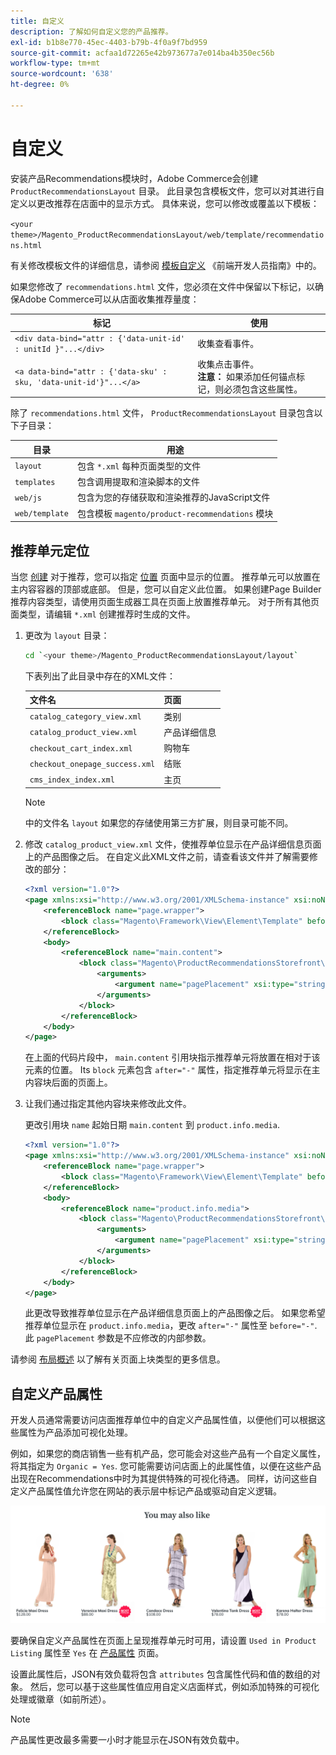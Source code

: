 ```yaml
---
title: 自定义
description: 了解如何自定义您的产品推荐。
exl-id: b1b8e770-45ec-4403-b79b-4f0a9f7bd959
source-git-commit: acfaa1d72265e42b973677a7e014ba4b350ec56b
workflow-type: tm+mt
source-wordcount: '638'
ht-degree: 0%

---
```


# 自定义

安装产品Recommendations模块时，Adobe Commerce会创建 `ProductRecommendationsLayout` 目录。 此目录包含模板文件，您可以对其进行自定义以更改推荐在店面中的显示方式。 具体来说，您可以修改或覆盖以下模板：

`<your theme>/Magento_ProductRecommendationsLayout/web/template/recommendations.html`

有关修改模板文件的详细信息，请参阅 [模板自定义](https://developer.adobe.com/commerce/frontend-core/guide/templates/walkthrough/) 《前端开发人员指南》中的。

如果您修改了 `recommendations.html` 文件，您必须在文件中保留以下标记，以确保Adobe Commerce可以从店面收集推荐量度：

| 标记 | 使用 |
|---|---|
| `<div data-bind="attr : {'data-unit-id' : unitId }"...</div>` | 收集查看事件。 |
| `<a data-bind="attr : {'data-sku' : sku, 'data-unit-id'}"...</a>` | 收集点击事件。 <br/>**注意：** 如果添加任何锚点标记，则必须包含这些属性。 |

除了 `recommendations.html` 文件， `ProductRecommendationsLayout` 目录包含以下子目录：

| 目录 | 用途 |
|---|---|
| `layout` | 包含 `*.xml` 每种页面类型的文件 |
| `templates` | 包含调用提取和渲染脚本的文件 |
| `web/js` | 包含为您的存储获取和渲染推荐的JavaScript文件 |
| `web/template` | 包含模板 `magento/product-recommendations` 模块 |

## 推荐单元定位

当您 [创建](create.md) 对于推荐，您可以指定 [位置](placement.md) 页面中显示的位置。 推荐单元可以放置在主内容容器的顶部或底部。 但是，您可以自定义此位置。 如果创建Page Builder推荐内容类型，请使用页面生成器工具在页面上放置推荐单元。 对于所有其他页面类型，请编辑 `*.xml` 创建推荐时生成的文件。

1. 更改为 `layout` 目录：

   ```bash
   cd `<your theme>/Magento_ProductRecommendationsLayout/layout`
   ```

   下表列出了此目录中存在的XML文件：

   | 文件名 | 页面 |
   |---|---|
   | `catalog_category_view.xml` | 类别 |
   | `catalog_product_view.xml` | 产品详细信息 |
   | `checkout_cart_index.xml` | 购物车 |
   | `checkout_onepage_success.xml` | 结账 |
   | `cms_index_index.xml` | 主页 |

   >[!NOTE]
   >
   >中的文件名 `layout` 如果您的存储使用第三方扩展，则目录可能不同。

1. 修改 `catalog_product_view.xml` 文件，使推荐单位显示在产品详细信息页面上的产品图像之后。 在自定义此XML文件之前，请查看该文件并了解需要修改的部分：

   ```xml
   <?xml version="1.0"?>
   <page xmlns:xsi="http://www.w3.org/2001/XMLSchema-instance" xsi:noNamespaceSchemaLocation="urn:magento:framework:View/Layout/etc/page_configuration.xsd">
       <referenceBlock name="page.wrapper">
           <block class="Magento\Framework\View\Element\Template" before="-" name="product_recommendations_fetcher" template="Magento_ProductRecommendationsStorefront::fetcher.phtml" />
       </referenceBlock>
       <body>
           <referenceBlock name="main.content">
               <block class="Magento\ProductRecommendationsStorefront\Block\Renderer" after="-" name="product_recommendations_product_below_content" template="Magento_ProductRecommendationsStorefront::renderer.phtml">
                   <arguments>
                       <argument name="pagePlacement" xsi:type="string">below-main-content</argument>
                   </arguments>
               </block>
           </referenceBlock>
       </body>
   </page>
   ```

   在上面的代码片段中， `main.content` 引用块指示推荐单元将放置在相对于该元素的位置。 Its `block` 元素包含 `after="-"` 属性，指定推荐单元将显示在主内容块后面的页面上。

1. 让我们通过指定其他内容块来修改此文件。

   更改引用块 `name` 起始日期 `main.content` 到 `product.info.media`.

   ```xml
   <?xml version="1.0"?>
   <page xmlns:xsi="http://www.w3.org/2001/XMLSchema-instance" xsi:noNamespaceSchemaLocation="urn:magento:framework:View/Layout/etc/page_configuration.xsd">
       <referenceBlock name="page.wrapper">
           <block class="Magento\Framework\View\Element\Template" before="-" name="product_recommendations_fetcher" template="Magento_ProductRecommendationsStorefront::fetcher.phtml" />
       </referenceBlock>
       <body>
           <referenceBlock name="product.info.media">
               <block class="Magento\ProductRecommendationsStorefront\Block\Renderer" after="-" name="product_recommendations_product_below_content" template="Magento_ProductRecommendationsStorefront::renderer.phtml">
                   <arguments>
                       <argument name="pagePlacement" xsi:type="string">below-main-content</argument>
                   </arguments>
               </block>
           </referenceBlock>
       </body>
   </page>
   ```

   此更改导致推荐单位显示在产品详细信息页面上的产品图像之后。 如果您希望推荐单位显示在 `product.info.media`，更改 `after="-"` 属性至 `before="-"`. 此 `pagePlacement` 参数是不应修改的内部参数。

请参阅 [布局概述](https://developer.adobe.com/commerce/frontend-core/guide/layouts/) 以了解有关页面上块类型的更多信息。

## 自定义产品属性

开发人员通常需要访问店面推荐单位中的自定义产品属性值，以便他们可以根据这些属性为产品添加可视化处理。

例如，如果您的商店销售一些有机产品，您可能会对这些产品有一个自定义属性，将其指定为 `Organic = Yes`. 您可能需要访问店面上的此属性值，以便在这些产品出现在Recommendations中时为其提供特殊的可视化待遇。 同样，访问这些自定义产品属性值允许您在网站的表示层中标记产品或驱动自定义逻辑。

![添加徽章](assets/unit-custom.png)

要确保自定义产品属性在页面上呈现推荐单元时可用，请设置 `Used in Product Listing` 属性至 `Yes` 在 [产品属性](https://experienceleague.adobe.com/docs/commerce-admin/catalog/product-attributes/create/attribute-product-create.html) 页面。

设置此属性后，JSON有效负载将包含 `attributes` 包含属性代码和值的数组的对象。 然后，您可以基于这些属性值应用自定义店面样式，例如添加特殊的可视化处理或徽章（如前所述）。

>[!NOTE]
>
>产品属性更改最多需要一小时才能显示在JSON有效负载中。
